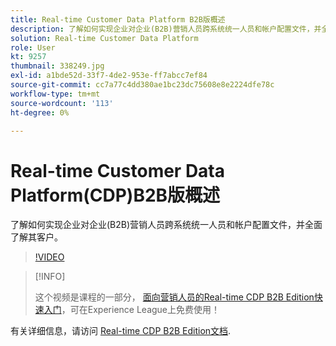 ```yaml
---
title: Real-time Customer Data Platform B2B版概述
description: 了解如何实现企业对企业(B2B)营销人员跨系统统一人员和帐户配置文件，并全面了解其客户。
solution: Real-time Customer Data Platform
role: User
kt: 9257
thumbnail: 338249.jpg
exl-id: a1bde52d-33f7-4de2-953e-ff7abcc7ef84
source-git-commit: cc7a77c4dd380ae1bc23dc75608e8e2224dfe78c
workflow-type: tm+mt
source-wordcount: '113'
ht-degree: 0%

---
```


# Real-time Customer Data Platform(CDP)B2B版概述

了解如何实现企业对企业(B2B)营销人员跨系统统一人员和帐户配置文件，并全面了解其客户。

>[!VIDEO](https://video.tv.adobe.com/v/338249?quality=12&learn=on)

>[!INFO]
>
> 这个视频是课程的一部分， [面向营销人员的Real-time CDP B2B Edition快速入门](https://experienceleague.adobe.com/?recommended=ExperiencePlatform-U-1-2021.rtcdp.b2b)，可在Experience League上免费使用！

有关详细信息，请访问 [Real-time CDP B2B Edition文档](https://experienceleague.adobe.com/docs/experience-platform/rtcdp/b2b-overview.html).
